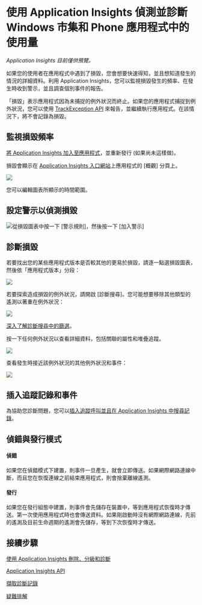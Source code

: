 <properties 
	pageTitle="使用 Application Insights 偵測並診斷 Windows 市集和 Phone 應用程式中的使用量" 
	description="使用 Application Insights 分析 Windows 裝置應用程式的效能問題。" 
	services="application-insights" 
    documentationCenter="windows"
	authors="alancameronwills" 
	manager="douge"/>

<tags 
	ms.service="application-insights" 
	ms.workload="tbd" 
	ms.tgt_pltfrm="ibiza" 
	ms.devlang="na" 
	ms.topic="article" 
	ms.date="07/01/2015" 
	ms.author="awills"/>

# 使用 Application Insights 偵測並診斷 Windows 市集和 Phone 應用程式中的使用量

*Application Insights 目前僅供預覽。*

如果您的使用者在應用程式中遇到了損毀，您會想要快速得知，並且想知道發生的情況的詳細資料。利用 Application Insights，您可以監視損毀發生的頻率、在發生時收到警示，並且調查個別事件的報告。

「損毀」表示應用程式因為未捕捉的例外狀況而終止。如果您的應用程式捕捉到例外狀況，您可以使用 [TrackException API][apiexceptions] 來報告，並繼續執行應用程式。在該情況下，將不會記錄為損毀。


## 監視損毀頻率

[將 Application Insights 加入至應用程式][windows]，並重新發行 (如果尚未這樣做)。

損毀會顯示在 [Application Insights 入口網站][portal]上應用程式的 [概觀] 分頁上。

![](./media/app-insights-windows-crashes/appinsights-d018-oview.png)

您可以編輯圖表所顯示的時間範圍。


## 設定警示以偵測損毀

![從損毀圖表中按一下 [警示規則]，然後按一下 [加入警示]](./media/app-insights-windows-crashes/appinsights-d023-alert.png)

## 診斷損毀

若要找出您的某些應用程式版本是否較其他的更易於損毀，請逐一點選損毀圖表，然後依「應用程式版本」分段：

![](./media/app-insights-windows-crashes/appinsights-d26crashSegment.png)


若要探索造成損毀的例外狀況，請開啟 [診斷搜尋]。您可能想要移除其他類型的遙測以著重在例外狀況：

![](./media/app-insights-windows-crashes/appinsights-d26crashExceptions.png)

[深入了解診斷搜尋中的篩選][diagnostic]。
 

按一下任何例外狀況以查看詳細資料，包括關聯的屬性和堆疊追蹤。

![](./media/app-insights-windows-crashes/appinsights-d26crash.png)

查看發生時接近該例外狀況的其他例外狀況和事件：


![](./media/app-insights-windows-crashes/appinsights-d26crashRelated.png)

## 插入追蹤記錄和事件

為協助您診斷問題，您可以[插入追蹤呼叫並且在 Application Insights 中搜尋記錄][diagnostic]。

## <a name="debug"></a>偵錯與發行模式

#### 偵錯

如果您在偵錯模式下建置，則事件一旦產生，就會立即傳送。如果網際網路連線中斷，而且您在恢復連線之前結束應用程式，則會捨棄離線遙測。

#### 發行

如果您在發行組態中建置，則事件會先儲存在裝置中，等到應用程式恢復時才傳送。第一次使用應用程式時也會傳送資料。如果剛啟動時沒有網際網路連線，先前的遙測及目前生命週期的遙測會先儲存，等到下次恢復時才傳送。

## <a name="next"></a>接續步驟

[使用 Application Insights 刪除、分級和診斷][detect]

[Application Insights API][api]

[擷取診斷記錄][trace]

[疑難排解](app-insights-windows-troubleshoot.md)




<!--Link references-->

[api]: app-insights-api-custom-events-metrics.md
[apiexceptions]: app-insights-api-custom-events-metrics.md#track-exception
[detect]: app-insights-detect-triage-diagnose.md
[diagnostic]: app-insights-diagnostic-search.md
[platforms]: app-insights-platforms.md
[portal]: http://portal.azure.com/
[trace]: app-insights-search-diagnostic-logs.md
[windows]: app-insights-windows-get-started.md

 

<!---HONumber=July15_HO4-->